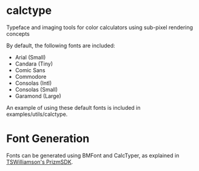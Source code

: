# calctype
Typeface and imaging tools for color calculators using sub-pixel rendering concepts

By default, the following fonts are included:
- Arial (Small)
- Candara (Tiny)
- Comic Sans
- Commodore
- Consolas (Intl)
- Consolas (Small)
- Garamond (Large)

An example of using these default fonts is included in examples/utils/calctype.

# Font Generation

Fonts can be generated using BMFont and CalcTyper, as explained in [TSWilliamson's PrizmSDK](https://github.com/tswilliamson/PrizmSDK/tree/master/utils/calctype).

